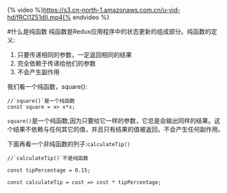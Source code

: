 {% video %}https://s3.cn-north-1.amazonaws.com.cn/u-vid-hd/fRCI1Z51dII.mp4{% endvideo %}

#什么是纯函数
纯函数是Redux应用程序中的状态更新的组成部分。纯函数的定义:
1. 只要传递相同的参数，一定返回相同的结果
2. 完全依赖于传递给他们的参数
3. 不会产生副作用

我们看一个纯函数，square():
```
//`square()`是一个纯函数
const square = x> x*x;
```
`square()`是一个纯函数,因为只要给它一样的参数，它总是会输出同样的结果。这个结果不依赖与任何其它的值，并且只有结果的值被返回，不会产生任何副作用。

下面再看一个非纯函数的列子:`calculateTip()`
```
//`calculateTip()`不是纯函数

const tipPercentage = 0.15;

const calculateTip = cost => cost * tipPercentage;
```